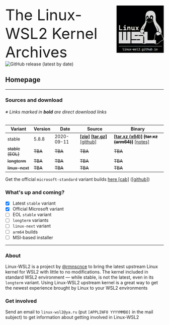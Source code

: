 <img src="images/image.png" width="150" title="WSL Avatar" align="right" /><font size="7">The Linux-WSL2 Kernel Archives</font>
<br>
<img href="https://github.com/linux-wsl2/linux-stable/releases/download/v5.8.8/x64_linux-wsl2_5.8.8.tar.xz" alt="GitHub release (latest by date)" src="https://img.shields.io/github/v/release/linux-wsl2/linux-stable?label=x64%20download&style=plastic" width="100">
<h2>Homepage</h2>

---

### Sources and download 
###### ※ Links marked in **bold** are direct download links

 Variant | Version | Date | Source | Binary |
 --------|---------|------|--------|--------|
 stable | 5.8.8 | 2020-09-11 | **[[zip]](https://github.com/linux-wsl2/linux-stable/archive/v5.8.8.zip)** **[[tar.gz]](https://github.com/linux-wsl2/linux-stable/archive/v5.8.8.tar.gz)** [[github]](https://github.com/linux-wsl2/linux-stable/tree/linux-5.8.y) | **[[tar.xz (x64)]](https://github.com/linux-wsl2/linux-stable/releases/download/v5.8.8/x64_linux-wsl2_5.8.8.tar.xz)** ~~**[tar.xz (arm64)]**~~ [[notes]](https://github.com/linux-wsl2/linux-stable/releases/tag/v5.8.8)
 ~~stable [EOL]~~ | ~~TBA~~ | ~~TBA~~ | ~~TBA~~ | ~~TBA~~ 
 ~~longterm~~ | ~~TBA~~ | ~~TBA~~ | ~~TBA~~ | ~~TBA~~ 
 ~~linux-next~~ | ~~TBA~~ | ~~TBA~~ | ~~TBA~~ | ~~TBA~~ 

Get the official `microsoft-standard` variant builds [here [cab]](https://www.catalog.update.microsoft.com/Search.aspx?q=Windows%20Subsystem%20for%20Linux%20Update) ([[github]](https://github.com/microsoft/WSL2-Linux-Kernel))

### What's up and coming?
- [x] Latest `stable` variant
- [x] Official Microsoft variant
- [ ] EOL `stable` variant
- [ ] `longterm` variants
- [ ] `linux-next` variant
- [ ] `arm64` builds
- [ ] MSI-based installer

---
### About
Linux-WSL2 is a project by [@rmnscnce](https://www.github.com/rmnscnce) to bring the latest upstream Linux kernel for WSL2 with little to no modifications. The kernel included in standard WSL2 environment — while stable, is not the latest, even in its `longterm` variant. Using Linux-WSL2 upstream kernel is a great way to get the newest experience brought by Linux to your WSL2 environments

### Get involved
Send an email to `linux-wsl2@ya.ru` (put `[APPLINFO YYYYMMDD]` in the mail subject) to get information about getting involved in Linux-WSL2
